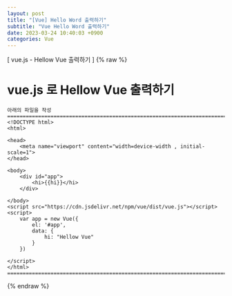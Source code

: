 ```yaml
---
layout: post
title: "[Vue] Hello Word 출력하기"
subtitle: "Vue Hello Word 출력하기"
date: 2023-03-24 10:40:03 +0900
categories: Vue
---
```

[ vue.js - Hellow Vue 출력하기 ]
{% raw %}

# vue.js 로 Hellow Vue 출력하기
	아래의 파일을 작성
	=================================================================================================================
	<!DOCTYPE html>
	<html>

	<head>
		<meta name="viewport" content="width=device-width , initial-scale=1">
	</head>

	<body>
		<div id="app">
			<hi>{{hi}}</hi>
		</div>

	</body>
	<script src="https://cdn.jsdelivr.net/npm/vue/dist/vue.js"></script>
	<script>
		var app = new Vue({
			el: '#app',
			data: {
				hi: "Hellow Vue"
			}
		})

	</script>
	</html>
	==========================================================================================================



{% endraw %}
